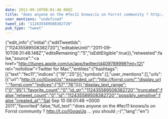 ```yaml
---
date: 2011-09-10T08:01:48.000Z
title: "does anyone on the #fec11 knows/is on Forrst community ? http://t.co/IGoqsUq ... you should ;-)″"
user_mentions: "undefined"
tweet_id: "112435589508382720"
pub_type: "tweet"
---
```

{"edit_info":{"initial":{"editTweetIds":["112435589508382720"],"editableUntil":"2011-09-10T08:31:48.148Z","editsRemaining":"5","isEditEligible":true}},"retweeted":false,"source":"<a href=\"http://itunes.apple.com/us/app/twitter/id409789998?mt=12\" rel=\"nofollow\">Twitter for Mac</a>","entities":{"hashtags":[{"text":"fec11","indices":["19","25"]}],"symbols":[],"user_mentions":[],"urls":[{"url":"http://t.co/IGoqsUq","expanded_url":"http://forrst.com/","display_url":"forrst.com","indices":["57","76"]}]},"display_text_range":["0","95"],"favorite_count":"0","id_str":"112435589508382720","truncated":false,"retweet_count":"0","id":"112435589508382720","possibly_sensitive":false,"created_at":"Sat Sep 10 08:01:48 +0000 2011","favorited":false,"full_text":"does anyone on the #fec11 knows/is on Forrst community ? http://t.co/IGoqsUq ... you should ;-)","lang":"en"}
